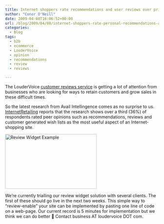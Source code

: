 ```yaml
---
title: Internet shoppers rate recommendations and user reviews over price
author: "Conor O'Neill"
date: 2009-04-08T16:06:52+00:00
url: /blog/2009/04/08/internet-shoppers-rate-personal-recommendations-and-user-reviews-over-price/
categories:
  - Blog
tags:
  - b2b
  - ecommerce
  - LouderVoice
  - opinion
  - recommendations
  - review
  - reviews

---
```

The LouderVoice [customer reviews service][1] is getting a lot of attention from businesses who are looking for ways to retain customers and grow sales in these difficult times.

So the latest research from Avail Intellingence comes as no surprise to us. [InternetRetailing][2] reports that the research shows over a third (36%) of respondents rated peer opinions such as recommendations, reviews and customer generated wish lists as the most useful aspect of an Internet-shopping site.

[<img class="aligncenter size-medium wp-image-201" title="Review Widget Example" src="http://www.loudervoice.com/wp-content/uploads/2009/04/widget_example-300x179.jpg" alt="Review Widget Example" width="300" height="179" />][1]

We&#8217;re currently trialling our review widget solution with several clients. The first of these should go live in the next two weeks. This simple way to &#8220;review-enable&#8221; your site can be implemented by pasting one line of code on a web-page. Our current record is 5 minutes for implementation but we think we can do better 🙂 Contact business AT loudervoice DOT com.

 [1]: http://business.loudervoice.com/
 [2]: http://www.internetretailing.net/news/customer-reviews-and-feedback-score-highest-with-online-shoppers